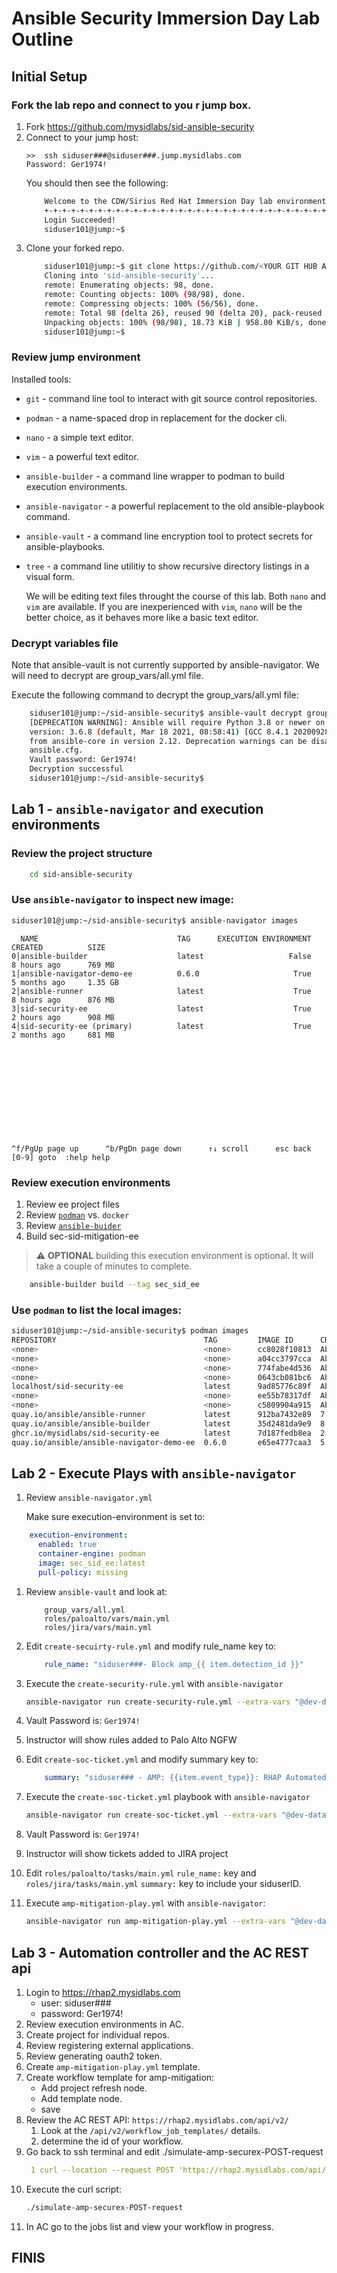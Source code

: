 # Ansible Security Immersion Day Lab Outline
## Initial Setup
### Fork the lab repo and connect to you r jump box.
1. Fork https://github.com/mysidlabs/sid-ansible-security
1. Connect to your jump host:
    ```
    >>  ssh siduser###@siduser###.jump.mysidlabs.com
    Password: Ger1974!
    ```
    You should then see the following:
    ```bash
        Welcome to the CDW/Sirius Red Hat Immersion Day lab environment
        +-+-+-+-+-+-+-+-+-+-+-+-+-+-+-+-+-+-+-+-+-+-+-+-+-+-+-+-+-+-+-+
        Login Succeeded!
        siduser101@jump:~$ 
    ```
1. Clone your forked repo.
    ```bash
        siduser101@jump:~$ git clone https://github.com/<YOUR GIT HUB ACCOUNT>/sid-ansible-security.git
        Cloning into 'sid-ansible-security'...
        remote: Enumerating objects: 98, done.
        remote: Counting objects: 100% (98/98), done.
        remote: Compressing objects: 100% (56/56), done.
        remote: Total 98 (delta 26), reused 90 (delta 20), pack-reused 0
        Unpacking objects: 100% (98/98), 18.73 KiB | 958.00 KiB/s, done.
        siduser101@jump:~$
    ```

### Review jump environment
Installed tools:
  * `git` - command line tool to interact with git source control repositories.
  * `podman` - a name-spaced drop in replacement for the docker cli.
  * `nano` - a simple text editor.
  * `vim` - a powerful text editor.
  * `ansible-builder` - a command line wrapper to podman to build execution environments.
  * `ansible-navigator` - a powerful replacement to the old ansible-playbook command.
  * `ansible-vault` - a command line encryption tool to protect secrets for ansible-playbooks.
  * `tree` - a command line utilitiy to show recursive directory listings in a visual form.

    We will be editing text files throught the course of this lab.  Both `nano` and `vim` are available.  If you are inexperienced with `vim`,  `nano` will be the better choice, as it behaves more like a basic text editor.

### Decrypt variables file
Note that ansible-vault is not currently supported by ansible-navigator.  We will need to decrypt are group_vars/all.yml file.

Execute the following command to decrypt the group_vars/all.yml file:
```bash
    siduser101@jump:~/sid-ansible-security$ ansible-vault decrypt group_vars/all.yml 
    [DEPRECATION WARNING]: Ansible will require Python 3.8 or newer on the controller starting with Ansible 2.12. Current 
    version: 3.6.8 (default, Mar 18 2021, 08:58:41) [GCC 8.4.1 20200928 (Red Hat 8.4.1-1)]. This feature will be removed 
    from ansible-core in version 2.12. Deprecation warnings can be disabled by setting deprecation_warnings=False in 
    ansible.cfg.
    Vault password: Ger1974!
    Decryption successful
    siduser101@jump:~/sid-ansible-security$
```


## Lab 1 - `ansible-navigator` and execution environments
### Review the project structure
```bash
    cd sid-ansible-security
```

### Use `ansible-navigator` to inspect new image:
```bash
siduser101@jump:~/sid-ansible-security$ ansible-navigator images
```

```
  NAME                               TAG      EXECUTION ENVIRONMENT         CREATED          SIZE
0│ansible-builder                    latest                   False         8 hours ago      769 MB
1│ansible-navigator-demo-ee          0.6.0                     True         5 months ago     1.35 GB
2│ansible-runner                     latest                    True         8 hours ago      876 MB
3│sid-security-ee                    latest                    True         2 hours ago      908 MB
4│sid-security-ee (primary)          latest                    True         2 months ago     681 MB












^f/PgUp page up      ^b/PgDn page down      ↑↓ scroll	   esc back	 [0-9] goto	 :help help

```


### Review execution environments
1. Review ee project files
1. Review [`podman`](https://https://podman.io/) vs. `docker`
1. Review [`ansible-buider`](https://www.ansible.com/blog/introduction-to-ansible-builder)
1. Build sec-sid-mitigation-ee

> :warning: **OPTIONAL** building this execution environment is optional.  It will take a couple of minutes to complete.
```bash
    ansible-builder build --tag sec_sid_ee
```
### Use `podman` to list the local images:
```bash
siduser101@jump:~/sid-ansible-security$ podman images
REPOSITORY                                 TAG         IMAGE ID      CREATED            SIZE
<none>                                     <none>      cc8028f10813  About an hour ago  907 MB
<none>                                     <none>      a04cc3797cca  About an hour ago  913 MB
<none>                                     <none>      774fabe4d536  About an hour ago  881 MB
<none>                                     <none>      0643cb081bc6  About an hour ago  896 MB
localhost/sid-security-ee                  latest      9ad85776c89f  About an hour ago  908 MB
<none>                                     <none>      ee55b78317df  About an hour ago  791 MB
<none>                                     <none>      c5809904a915  About an hour ago  891 MB
quay.io/ansible/ansible-runner             latest      912ba7432e89  7 hours ago        876 MB
quay.io/ansible/ansible-builder            latest      35d2481da9e9  8 hours ago        769 MB
ghcr.io/mysidlabs/sid-security-ee          latest      7d187fedb8ea  2 months ago       681 MB
quay.io/ansible/ansible-navigator-demo-ee  0.6.0       e65e4777caa3  5 months ago       1.35 GB
```


## Lab 2 - Execute Plays with `ansible-navigator`
1. Review `ansible-navigator.yml`

    Make sure execution-environment is set to:
```yaml
    execution-environment:
      enabled: true
      container-engine: podman
      image: sec_sid_ee:latest
      pull-policy: missing
```
1. Review `ansible-vault` and look at:
    ```
        group_vars/all.yml
        roles/paloalto/vars/main.yml
        roles/jira/vars/main.yml
    ```
1. Edit `create-secuirty-rule.yml` and modify rule_name key to:
    ```yaml
        rule_name: "siduser###- Block amp_{{ item.detection_id }}"
    ```
1. Execute the `create-security-rule.yml` with `ansible-navigator`
    ```bash
    ansible-navigator run create-security-rule.yml --extra-vars "@dev-data/amp_single_event.json" --ask-vault-pass
    ```
1. Vault Password is: `Ger1974!`
1. Instructor will show rules added to Palo Alto NGFW
1. Edit `create-soc-ticket.yml` and modify summary key to:
    ```yaml
        summary: "siduser### - AMP: {{item.event_type}}: RHAP Automated mitigation"
    ```
1. Execute the `create-soc-ticket.yml` playbook with `ansible-navigator`
    ```bash
    ansible-navigator run create-soc-ticket.yml --extra-vars "@dev-data/amp_single_event.json" --ask-vault-pass
    ```
1. Vault Password is: `Ger1974!`
1. Instructor will show tickets added to JIRA project
1. Edit `roles/paloalto/tasks/main.yml` `rule_name:` key and `roles/jira/tasks/main.yml` `summary:` key to include your siduserID.

1. Execute `amp-mitigation-play.yml` with `ansible-navigator`:
    ```bash
    ansible-navigator run amp-mitigation-play.yml --extra-vars "@dev-data/amp_single_event.json" --ask-vault-pass
    ```


## Lab 3 - Automation controller and the AC REST api
1. Login to https://rhap2.mysidlabs.com
    * user: siduser###
    * password: Ger1974!
1. Review execution environments in AC.
1. Create project for individual repos.
1. Review registering external applications.
1. Review generating oauth2 token.
1. Create `amp-mitigation-play.yml` template.
1. Create workflow template for amp-mitigation:
    * Add project refresh node.
    * Add template node.
    * save
1. Review the AC REST API: `https://rhap2.mysidlabs.com/api/v2/`
    1. Look at the `/api/v2/workflow_job_templates/` details.
    1. determine the id of your workflow.
1. Go back to ssh terminal and edit ./simulate-amp-securex-POST-request
    ```yaml
     1 curl --location --request POST 'https://rhap2.mysidlabs.com/api/v2/workflow_job_templates/{{ CHANGE TO YOUR WORKFLOW ID }}/launch/' \
    ```
1. Execute the curl script:
    ```bash
    ./simulate-amp-securex-POST-request
    ```
1. In AC go to the jobs list and view your workflow in progress.

## FINIS



